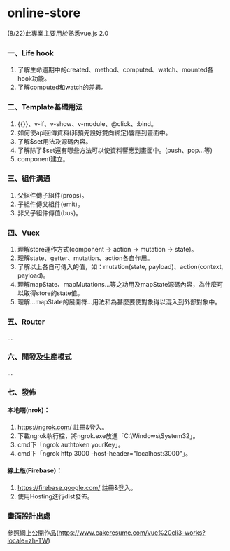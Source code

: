 # online-store
(8/22)此專案主要用於熟悉vue.js 2.0

### 一、Life hook
1. 了解生命週期中的created、method、computed、watch、mounted各hook功能。<br>
2. 了解computed和watch的差異。

### 二、Template基礎用法
1. {{}}、v-if、v-show、v-module、@click、:bind。<br>
2. 如何使api回傳資料(非預先設好雙向綁定)響應到畫面中。<br>
3. 了解$set用法及源碼內容。<br>
4. 了解除了$set還有哪些方法可以使資料響應到畫面中。(push、pop...等)<br>
5. component建立。

### 三、組件溝通
1. 父組件傳子組件(props)。<br>
2. 子組件傳父組件(emit)。<br>
3. 非父子組件傳值(bus)。

### 四、Vuex
1. 理解store運作方式(component -> action -> mutation -> state)。<br>
2. 理解state、getter、mutation、action各自作用。<br>
3. 了解以上各自可傳入的值，如：mutation(state, payload)、action(context, payload)。<br>
4. 理解mapState、mapMutations...等之功用及mapState源碼內容，為什麼可以取得store的state值。<br>
5. 理解...mapState的展開符...用法和為甚麼要使對象得以混入到外部對象中。

### 五、Router
...

### 六、開發及生產模式
...

### 七、發佈
#### 本地端(nrok)：
1. https://ngrok.com/ 註冊&登入。
2. 下載ngrok執行檔，將ngrok.exe放進「C:\Windows\System32」。
3. cmd下「ngrok authtoken yourKey」。
4. cmd下「ngrok http 3000 -host-header="localhost:3000"」。

#### 線上版(Firebase)：
1. https://firebase.google.com/ 註冊&登入。
2. 使用Hosting進行dist發佈。

### 畫面設計出處

參照網上公開作品(https://www.cakeresume.com/vue%20cli3-works?locale=zh-TW)
